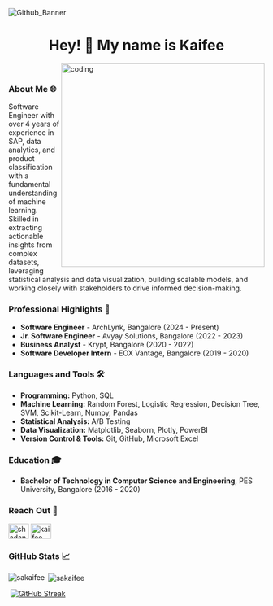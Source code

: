 ![Github_Banner](https://github.com/user-attachments/assets/6b238aba-e528-45d2-8e1f-5fc58b9c24b2)

<h1 align="center">Hey! 👋 My name is Kaifee</h1>

&nbsp; &nbsp;<img align="right" alt="coding" width="400" src="https://user-images.githubusercontent.com/74038190/212749447-bfb7e725-6987-49d9-ae85-2015e3e7cc41.gif">

### About Me 🌐
Software Engineer with over 4 years of experience in SAP, data analytics, and product classification with a fundamental understanding of machine learning. Skilled in extracting actionable insights from complex datasets, leveraging statistical analysis and data visualization, building scalable models, and working closely with stakeholders to drive informed decision-making.

### Professional Highlights 🌟
- **Software Engineer** - ArchLynk, Bangalore (2024 - Present)
- **Jr. Software Engineer** - Avyay Solutions, Bangalore (2022 - 2023)
- **Business Analyst** - Krypt, Bangalore (2020 - 2022)
- **Software Developer Intern** - EOX Vantage, Bangalore (2019 - 2020)

### Languages and Tools 🛠️
- **Programming:** Python, SQL
- **Machine Learning:** Random Forest, Logistic Regression, Decision Tree, SVM, Scikit-Learn, Numpy, Pandas
- **Statistical Analysis:** A/B Testing
- **Data Visualization:** Matplotlib, Seaborn, Plotly, PowerBI
- **Version Control & Tools:** Git, GitHub, Microsoft Excel

### Education 🎓
- **Bachelor of Technology in Computer Science and Engineering**, PES University, Bangalore (2016 - 2020)

### Reach Out 🤝
<p align="left">
<a href="https://linkedin.com/in/shadanalamkaifee" target="blank"><img align="center" src="https://raw.githubusercontent.com/rahuldkjain/github-profile-readme-generator/master/src/images/icons/Social/linked-in-alt.svg" alt="shadanalamkaifee" height="30" width="40" /></a>
<a href="https://www.kaggle.com/kaifee/code" target="blank"><img align="center" src="https://raw.githubusercontent.com/rahuldkjain/github-profile-readme-generator/master/src/images/icons/Social/kaggle.svg" alt="kaifee" height="30" width="40" /></a>
</p>

### GitHub Stats 📈
<p><img align="left" src="https://github-readme-stats.vercel.app/api/top-langs?username=sakaifee&show_icons=true&locale=en&layout=pie" alt="sakaifee" /></p>
<p>&nbsp;<img align="center" src="https://github-readme-stats.vercel.app/api?username=sakaifee&show_icons=true&locale=en" alt="sakaifee" /></p>
<p>&nbsp;<a href="https://git.io/streak-stats"><img src="https://streak-stats.demolab.com?user=sakaifee&card_width=470" alt="GitHub Streak" /></a></p>

